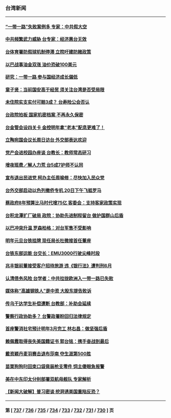 ### 台湾新闻
---
#### [“一带一路”失败案例多 专家：中共假大空](../../pages/ncid1349361/n14098695.md) 
#### [中共频繁武力威胁 台专家：经济惠台无效](../../pages/ncid1349361/n14098679.md) 
#### [台体育署防假球机制停滞 立院吁建防赌政策](../../pages/ncid1349361/n14098815.md) 
#### [以巴战事油金双涨 油价恐破100美元](../../pages/ncid1349361/n14098782.md) 
#### [研究：一带一路 参与国经济成长偏低](../../pages/ncid1349361/n14098789.md) 
#### [童子贤：当前国安高于经贸 须关注台湾是否受局限](../../pages/ncid1349361/n14098787.md) 
#### [未住院实支实付可赔3成？ 台寿险公会否认](../../pages/ncid1349361/n14098751.md) 
#### [台政院拍板 国家机密档案 不再永久保密](../../pages/ncid1349361/n14098749.md) 
#### [台金管会设四关卡 金控明年拿“老本”配息更难了！](../../pages/ncid1349361/n14098797.md) 
#### [立陶宛国会议长周日访台 外交部表达欢迎](../../pages/ncid1349361/n14098799.md) 
#### [党产会进校园办座谈 台教长：教师常态研习](../../pages/ncid1349361/n14098748.md) 
#### [增夜班费／解人力荒 台5成7护师不认同](../../pages/ncid1349361/n14098746.md) 
#### [宣布退出民进党 柯办主任周榆修：尽快加入民众党](../../pages/ncid1349361/n14098704.md) 
#### [台外交部启动以色列撤侨专机 20日下午飞抵罗马](../../pages/ncid1349361/n14098703.md) 
#### [蔡政府8年预算比马时代增75亿 客委会：支持客家政策实现](../../pages/ncid1349361/n14098699.md) 
#### [台积龙潭扩厂破局 政院：协助先进制程留台 做护国群山后盾](../../pages/ncid1349361/n14098698.md) 
#### [以巴冲突升温 罗森柏格：对台军售不受影响](../../pages/ncid1349361/n14098689.md) 
#### [明年元旦台铁挂牌 现任局长杜微接首任董座](../../pages/ncid1349361/n14098690.md) 
#### [台铁东部运能 台交长：EMU3000行驶尖峰时段](../../pages/ncid1349361/n14098680.md) 
#### [兆丰银前董接受客户招待旅游 违《银行法》遭判刑6月](../../pages/ncid1349361/n14098692.md) 
#### [认清债务风险 台学者：中共拉拢欧洲入一带一路已失败](../../pages/ncid1349361/n14098656.md) 
#### [媒体称“高雄钢铁人”是中资 大股东提告败诉](../../pages/ncid1349361/n14098665.md) 
#### [传乌干达学生补偿遭断 台教部：补助会延续](../../pages/ncid1349361/n14098641.md) 
#### [警察行政协助多？ 台警政署盼回归法律规定](../../pages/ncid1349361/n14098642.md) 
#### [首座警消社宅预计明年3月完工 林右昌：做坚强后盾](../../pages/ncid1349361/n14098644.md) 
#### [赖佩霞取得丧失美国籍证书 郭台铭：携手奋战到最后](../../pages/ncid1349361/n14098603.md) 
#### [戴资颖丹麦羽赛击退布莎南 夺生涯第500胜](../../pages/ncid1349361/n14098585.md) 
#### [苗栗狗狗叼回束口袋竟装枪支零件 饲主傻眼急报警](../../pages/ncid1349361/n14098553.md) 
#### [美在中东印太分别部署双航母舰队 专家解析](../../pages/ncid1349361/n14097658.md) 
#### [【新闻大破解】普习密谈 挖洞诱美国重陷反恐？](../../pages/ncid1349361/n14098115.md) 

---
#### 第 [ [737](./737.md) / [736](./736.md) / [735](./735.md) / [734](./734.md) / [733](./733.md) / [732](./732.md) / [731](./731.md) / [730](./730.md) ] 页

